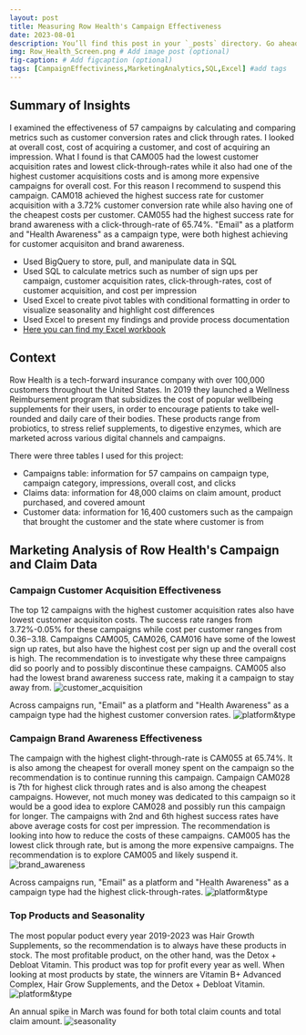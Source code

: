 ```yaml
---
layout: post
title: Measuring Row Health's Campaign Effectiveness
date: 2023-08-01
description: You’ll find this post in your `_posts` directory. Go ahead and edit it and re-build the site to see your changes. # Add post description (optional)
img: Row_Health_Screen.png # Add image post (optional)
fig-caption: # Add figcaption (optional)
tags: [CampaignEffectiviness,MarketingAnalytics,SQL,Excel] #add tags
---
```

## Summary of Insights

I examined the effectiveness of 57 campaigns by calculating and comparing metrics such as customer conversion rates and click through rates. I looked at overall cost, cost of acquiring a customer, and cost of acquiring an impression. What I found is that CAM005 had the lowest customer acquisition rates and lowest click-through-rates while it also had one of the highest customer acquisitions costs and is among more expensive campaigns for overall cost. For this reason I recommend to suspend this campaign. CAM018 achieved the highest success rate for customer acquisition with a 3.72% customer conversion rate while also having one of the cheapest costs per customer. CAM055 had the highest success rate for brand awareness with a click-through-rate of 65.74%. "Email" as a platform and "Health Awareness" as a campaign type, were both highest achieving for customer acquisiton and brand awareness.

- Used BigQuery to store, pull, and manipulate data in SQL
- Used SQL to calculate metrics such as number of sign ups per campaign, customer acquisition rates, click-through-rates, cost of customer acquisition, and cost per impression
- Used Excel to create pivot tables with conditional formatting in order to visualize seasonality and highlight cost differences
- Used Excel to present my findings and provide process documentation
- [Here you can find my Excel workbook](https://github.com/agiliariniosm/Row_Health/blob/b9e94fdbbf10c40bf8752fa83a322ac681a5b538/Row_Health_Project.xlsm)

## Context 

Row Health is a tech-forward insurance company with over 100,000 customers throughout the United States. In 2019 they launched a Wellness Reimbursement program that subsidizes the cost of popular wellbeing supplements for their users, in order to encourage patients to take well-rounded and daily care of their bodies. These products range from probiotics, to stress relief supplements, to digestive enzymes, which are marketed across various digital channels and campaigns. 

There were three tables I used for this project:
- Campaigns table: information for 57 campains on campaign type, campaign category, impressions, overall cost, and clicks
- Claims data: information for 48,000 claims on claim amount, product purchased, and covered amount
- Customer data: information for 16,400 customers such as the campaign that brought the customer and the state where customer is from

## Marketing Analysis of Row Health's Campaign and Claim Data

### Campaign Customer Acquisition Effectiveness

The top 12 campaigns with the highest customer acquisition rates also have lowest customer acquisiton costs. The success rate ranges from 3.72%-0.05% for these campaigns while cost per customer ranges from $0.36-$3.18. Campaigns CAM005, CAM026, CAM016 have some of the lowest sign up rates, but also have the highest cost per sign up and the overall cost is high. The recommendation is to investigate why these three campaigns did so poorly and to possibly discontinue these campaigns. CAM005 also had the lowest brand awareness success rate, making it a campaign to stay away from. 
![customer_acquisition]({{site.baseurl}}/assets/img/Row_Health/customer_acquisition.png)

Across campaigns run, "Email" as a platform and "Health Awareness" as a campaign type had the highest customer conversion rates. 
![platform&type]({{site.baseurl}}/assets/img/Row_Health/platform_customer_acquisition_1.png)

### Campaign Brand Awareness Effectiveness

The campaign with the highest clight-through-rate is CAM055 at 65.74%. It is also among the cheapest for overall money spent on the campaign so the recommendation is to continue running this campaign. Campaign CAM028 is 7th for highest click through rates and is also among the cheapest campaigns. However, not much money was dedicated to this campaign so it would be a good idea to explore CAM028 and possibly run this campaign for longer. The campaigns with 2nd and 6th highest success rates have above average costs for cost per impression. The recommendation is looking into how to reduce the costs of these campaigns. CAM005 has the lowest click through rate, but is among the more expensive campaigns. The recommendation is to explore CAM005 and likely suspend it. 
![brand_awareness]({{site.baseurl}}/assets/img/Row_Health/brand_awareness.png)

Across campaigns run, "Email" as a platform and "Health Awareness" as a campaign type had the highest click-through-rates.
![platform&type]({{site.baseurl}}/assets/img/Row_Health/platform_brand_awareness_1.png)

### Top Products and Seasonality 

The most popular poduct every year 2019-2023 was Hair Growth Supplements, so the recommendation is to always have these products in stock. The most profitable product, on the other hand, was the Detox + Debloat Vitamin. This product was top for profit every year as well. When looking at most products by state, the winners are Vitamin B+ Advanced Complex, Hair Grow Supplements, and the Detox + Debloat Vitamin. 
![platform&type]({{site.baseurl}}/assets/img/Row_Health/products.png)

An annual spike in March was found for both total claim counts and total claim amount.
![seasonality]({{site.baseurl}}/assets/img/Row_Health/seasonality.png)





